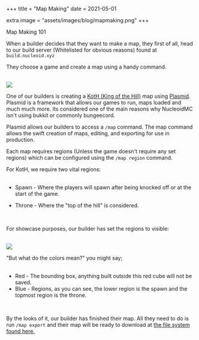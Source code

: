 +++
title = "Map Making"
date = 2021-05-01

extra.image = "assets/images/blog/mapmaking.png"
+++

Map Making 101

When a builder decides that they want to make a map, they first of all, head to our build server (Whitelisted for obvious reasons) found at <code>build.nucleoid.xyz</code>

They choose a game and create a map using a handy command.

<br>
<img class="header_image" src="https://iili.io/Kg34kl.jpg">

One of our builders is creating a [KotH (King of the Hill)](https://github.com/NucleoidMC/koth) map using [Plasmid](https://github.com/NucleoidMC/plasmid). Plasmid is a framework that allows our games to run, maps loaded and much much more. Its considered one of the main reasons why NucleoidMC isn't using bukkit or commonly bungeecord.

Plasmid allows our builders to access a <code>/map</code> command. The map command allows the swift creation of maps, editing, and exporting for use in production. 

Each map requires regions (Unless the game doesn't require any set regions) which can be configured using the <code>/map region</code> command.

For KotH, we require two vital regions:
<br><br>
- Spawn - Where the players will spawn after being knocked off or at the start of the game.

- Throne - Where the "top of the hill" is considered.

<br>

For showcase purposes, our builder has set the regions to visible:

<br>
<img class="header_image" src="https://iili.io/Kg3ZBe.png">

"But what do the colors mean?" you might say;
<br><br>
- Red - The bounding box, anything built outside this red cube will not be saved.
- Blue - Regions, as you can see, the lower region is the spawn and the topmost region is the throne.

<br>

By the looks of it, our builder has finished their map. 
All they need to do is run <code>/map export</code> and their map will be ready to download at [the file system found here.](https://build.nucleoid.xyz/plasmid/export)
